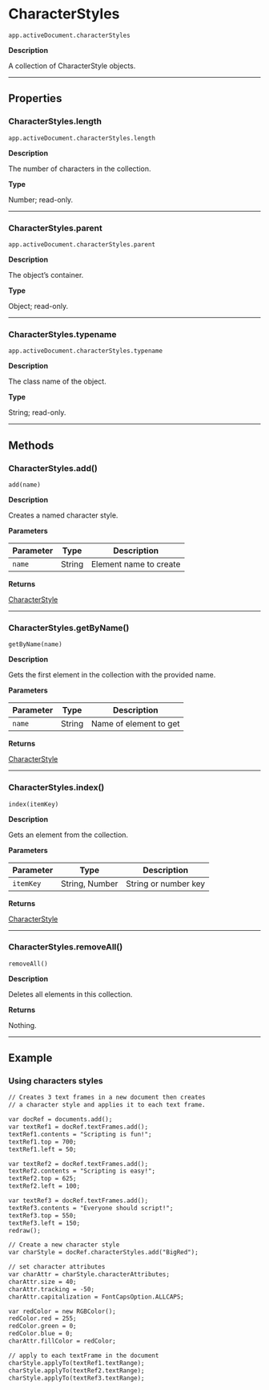 # CharacterStyles

`app.activeDocument.characterStyles`

**Description**

A collection of CharacterStyle objects.

---

## Properties

### CharacterStyles.length

`app.activeDocument.characterStyles.length`

**Description**

The number of characters in the collection.

**Type**

Number; read-only.

---

### CharacterStyles.parent

`app.activeDocument.characterStyles.parent`

**Description**

The object’s container.

**Type**

Object; read-only.

---

### CharacterStyles.typename

`app.activeDocument.characterStyles.typename`

**Description**

The class name of the object.

**Type**

String; read-only.

---

## Methods

### CharacterStyles.add()

`add(name)`

**Description**

Creates a named character style.

**Parameters**

| Parameter   | Type   | Description            |
|-------------|--------|------------------------|
| `name`      | String | Element name to create |

**Returns**

[CharacterStyle](CharacterStyle.md#jsobjref-characterstyle)

---

### CharacterStyles.getByName()

`getByName(name)`

**Description**

Gets the first element in the collection with the provided name.

**Parameters**

| Parameter   | Type   | Description            |
|-------------|--------|------------------------|
| `name`      | String | Name of element to get |

**Returns**

[CharacterStyle](CharacterStyle.md#jsobjref-characterstyle)

---

### CharacterStyles.index()

`index(itemKey)`

**Description**

Gets an element from the collection.

**Parameters**

| Parameter   | Type           | Description          |
|-------------|----------------|----------------------|
| `itemKey`   | String, Number | String or number key |

**Returns**

[CharacterStyle](CharacterStyle.md#jsobjref-characterstyle)

---

### CharacterStyles.removeAll()

`removeAll()`

**Description**

Deletes all elements in this collection.

**Returns**

Nothing.

---

## Example

### Using characters styles

```default
// Creates 3 text frames in a new document then creates
// a character style and applies it to each text frame.

var docRef = documents.add();
var textRef1 = docRef.textFrames.add();
textRef1.contents = "Scripting is fun!";
textRef1.top = 700;
textRef1.left = 50;

var textRef2 = docRef.textFrames.add();
textRef2.contents = "Scripting is easy!";
textRef2.top = 625;
textRef2.left = 100;

var textRef3 = docRef.textFrames.add();
textRef3.contents = "Everyone should script!";
textRef3.top = 550;
textRef3.left = 150;
redraw();

// Create a new character style
var charStyle = docRef.characterStyles.add("BigRed");

// set character attributes
var charAttr = charStyle.characterAttributes;
charAttr.size = 40;
charAttr.tracking = -50;
charAttr.capitalization = FontCapsOption.ALLCAPS;

var redColor = new RGBColor();
redColor.red = 255;
redColor.green = 0;
redColor.blue = 0;
charAttr.fillColor = redColor;

// apply to each textFrame in the document
charStyle.applyTo(textRef1.textRange);
charStyle.applyTo(textRef2.textRange);
charStyle.applyTo(textRef3.textRange);
```
